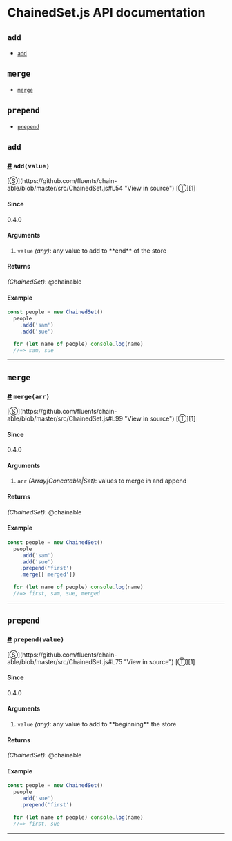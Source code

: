 # ChainedSet.js API documentation

<!-- div class="toc-container" -->

<!-- div -->

## `add`
* <a href="#add">`add`</a>

<!-- /div -->

<!-- div -->

## `merge`
* <a href="#merge">`merge`</a>

<!-- /div -->

<!-- div -->

## `prepend`
* <a href="#prepend">`prepend`</a>

<!-- /div -->

<!-- /div -->

<!-- div class="doc-container" -->

<!-- div -->

## `add`

<!-- div -->

<h3 id="add"><a href="#add">#</a>&nbsp;<code>add(value)</code></h3>
[&#x24C8;](https://github.com/fluents/chain-able/blob/master/src/ChainedSet.js#L54 "View in source") [&#x24C9;][1]



#### Since
0.4.0

#### Arguments
1. `value` *(any)*: any value to add to &#42;&#42;end&#42;&#42; of the store

#### Returns
*(ChainedSet)*: @chainable

#### Example
```js
const people = new ChainedSet()
  people
    .add('sam')
    .add('sue')

  for (let name of people) console.log(name)
  //=> sam, sue
```
---

<!-- /div -->

<!-- /div -->

<!-- div -->

## `merge`

<!-- div -->

<h3 id="merge"><a href="#merge">#</a>&nbsp;<code>merge(arr)</code></h3>
[&#x24C8;](https://github.com/fluents/chain-able/blob/master/src/ChainedSet.js#L99 "View in source") [&#x24C9;][1]



#### Since
0.4.0

#### Arguments
1. `arr` *(Array|Concatable|Set)*: values to merge in and append

#### Returns
*(ChainedSet)*: @chainable

#### Example
```js
const people = new ChainedSet()
  people
    .add('sam')
    .add('sue')
    .prepend('first')
    .merge(['merged'])

  for (let name of people) console.log(name)
  //=> first, sam, sue, merged
```
---

<!-- /div -->

<!-- /div -->

<!-- div -->

## `prepend`

<!-- div -->

<h3 id="prepend"><a href="#prepend">#</a>&nbsp;<code>prepend(value)</code></h3>
[&#x24C8;](https://github.com/fluents/chain-able/blob/master/src/ChainedSet.js#L75 "View in source") [&#x24C9;][1]



#### Since
0.4.0

#### Arguments
1. `value` *(any)*: any value to add to &#42;&#42;beginning&#42;&#42; the store

#### Returns
*(ChainedSet)*: @chainable

#### Example
```js
const people = new ChainedSet()
  people
    .add('sue')
    .prepend('first')

  for (let name of people) console.log(name)
  //=> first, sue
```
---

<!-- /div -->

<!-- /div -->

<!-- /div -->

 [1]: #add "Jump back to the TOC."
